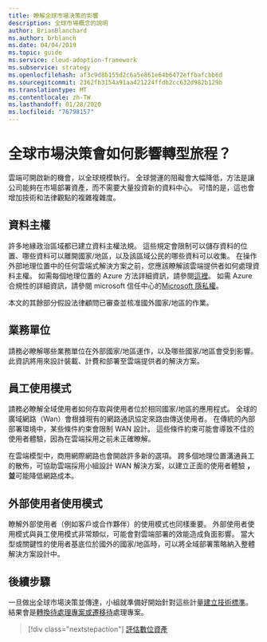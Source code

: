 ```yaml
---
title: 瞭解全球市場決策的影響
description: 全球市場概念的說明
author: BrianBlanchard
ms.author: brblanch
ms.date: 04/04/2019
ms.topic: guide
ms.service: cloud-adoption-framework
ms.subservice: strategy
ms.openlocfilehash: af3c9d8b155d2c6a5e861e64b6472effbafcbb6d
ms.sourcegitcommit: 2362fb3154a91aa421224ffdb2cc632d982b129b
ms.translationtype: MT
ms.contentlocale: zh-TW
ms.lasthandoff: 01/28/2020
ms.locfileid: "76798157"
---
```

<!-- markdownlint-disable MD026 -->

# <a name="how-will-global-market-decisions-affect-the-transformation-journey"></a>全球市場決策會如何影響轉型旅程？

雲端可開啟新的機會，以全球規模執行。 全球營運的阻礙會大幅降低，方法是讓公司能夠在市場部署資產，而不需要大量投資新的資料中心。 可惜的是，這也會增加技術和法律觀點的複雜複雜度。

## <a name="data-sovereignty"></a>資料主權

許多地緣政治區域都已建立資料主權法規。 這些規定會限制可以儲存資料的位置、哪些資料可以離開國家/地區，以及該區域公民的哪些資料可以收集。 在操作外部地理位置中的任何雲端式解決方案之前，您應該瞭解該雲端提供者如何處理資料主權。 如需每個地理位置的 Azure 方法詳細資訊，請參閱[這裡](https://azure.microsoft.com/global-infrastructure/geographies)。 如需 Azure 合規性的詳細資訊，請參閱 microsoft 信任中心的[Microsoft 隱私權](https://www.microsoft.com/trustcenter/privacy)。

本文的其餘部分假設法律顧問已審查並核准國外國家/地區的作業。

## <a name="business-units"></a>業務單位

請務必瞭解哪些業務單位在外部國家/地區運作，以及哪些國家/地區會受到影響。 此資訊將用來設計裝載、計費和部署至雲端提供者的解決方案。

## <a name="employee-usage-patterns"></a>員工使用模式

請務必瞭解全域使用者如何存取與使用者位於相同國家/地區的應用程式。 全球的廣域網路（Wan）會根據現有的網路通訊協定來路由傳送使用者。 在傳統的內部部署環境中，某些條件約束會限制 WAN 設計。 這些條件約束可能會導致不佳的使用者體驗，因為在雲端採用之前未正確瞭解。

在雲端模型中，商用網際網路也會開啟許多新的選項。 跨多個地理位置溝通員工的散佈，可協助雲端採用小組設計 WAN 解決方案，以建立正面的使用者體驗 **，並**可能降低網路成本。

## <a name="external-user-usage-patterns"></a>外部使用者使用模式

瞭解外部使用者（例如客戶或合作夥伴）的使用模式也同樣重要。 外部使用者使用模式與員工使用模式非常類似，可能會對雲端部署的效能造成負面影響。 當大型或關鍵性的使用者基底位於國外的國家/地區時，可以將全域部署策略納入整體解決方案設計中。

## <a name="next-steps"></a>後續步驟

一旦做出全球市場決策並傳達，小組就準備好開始針對這些計量[建立技術標準](../digital-estate/index.md)。
結果會是[轉換待處理專案或遷移待](..//migrate/migration-considerations/prerequisites/technical-complexity.md)處理專案。

> [!div class="nextstepaction"]
> [評估數位資產](../digital-estate/index.md)
